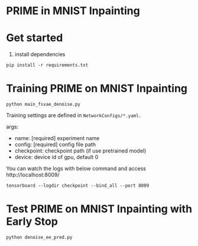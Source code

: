 # PRIME in MNIST Inpainting

# Get started

1. install dependencies

```
pip install -r requirements.txt
```


# Training PRIME on MNIST Inpainting
```
python main_fsvae_denoise.py

```

Training settings are defined in `NetworkConfigs/*.yaml`.

args:
- name: [required] experiment name
- config: [required] config file path
- checkpoint: checkpoint path (if use pretrained model) 
- device: device id of gpu, default 0

You can watch the logs with below command and access http://localhost:8009/ 

```
tensorboard --logdir checkpoint --bind_all --port 8009
```

# Test PRIME on MNIST Inpainting with Early Stop
```
python denoise_ee_pred.py

```

# 




